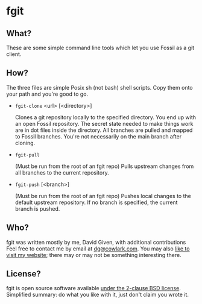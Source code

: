 fgit
====


What?
-----

These are some simple command line tools which let you use Fossil as a git client.


How?
----

The three files are simple Posix sh (not bash) shell scripts. Copy them onto
your path and you're good to go.

  - `fgit-clone` \<url> [\<directory>]

	Clones a git repository locally to the specified directory. You end up with
	an open Fossil repository. The secret state needed to make things work are
	in dot files inside the directory. All branches are pulled and mapped to
	Fossil branches. You're not necessarily on the main branch after cloning.

  - `fgit-pull`

	(Must be run from the root of an fgit repo) Pulls upstream changes from all
	branches to the current repository.

  - `fgit-push` [\<branch>]

	(Must be run from the root of an fgit repo) Pushes local changes to the
	default upstream repository. If no branch is specified, the current branch
	is pushed.


Who?
----

fgit was written mostly by me, David Given, with additional contributions Feel
free to contact me by email at [dg@cowlark.com](mailto:dg@cowlark.com). You may
also [like to visit my website](http://cowlark.com); there may or may not be
something interesting there.


License?
--------

fgit is open source software available [under the 2-clause BSD
license](https://github.com/davidgiven/fgit/blob/master/COPYING).  Simplified
summary: do what you like with it, just don't claim you wrote it.


